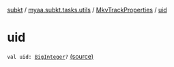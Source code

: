 [subkt](../../index.md) / [myaa.subkt.tasks.utils](../index.md) / [MkvTrackProperties](index.md) / [uid](./uid.md)

# uid

`val uid: `[`BigInteger`](https://docs.oracle.com/javase/9/docs/api/java/math/BigInteger.html)`?` [(source)](https://github.com/Myaamori/SubKt/blob/0.1.9/src/main/kotlin/myaa/subkt/tasks/utils/mkvmerge.kt#L110)
